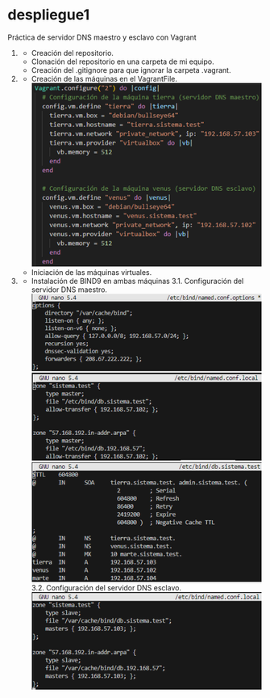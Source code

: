 # despliegue1
Práctica de servidor DNS maestro y esclavo con Vagrant

1. 
    - Creación del repositorio.
    - Clonación del repositorio en una carpeta de mi equipo.
    - Creación del .gitignore para que ignorar la carpeta .vagrant.

2.  
    - Creación de las máquinas en el VagrantFile.
    ![imagen](/images/image1.png)
    - Iniciación de las máquinas virtuales.

3. 
    - Instalación de BIND9 en ambas máquinas
    3.1. 
        Configuración del servidor DNS maestro.
        ![imagen](/images/image2.png)
        ![imagen](/images/image3.png)
        ![imagen](/images/image4.png)
    3.2. 
        Configuración del servidor DNS esclavo.
        ![imagen](/images/image5.png)
